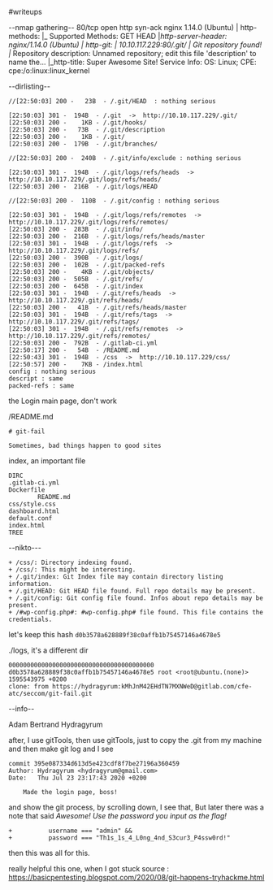 #writeups

--nmap gathering--
80/tcp open  http    syn-ack nginx 1.14.0 (Ubuntu)
| http-methods: 
|_  Supported Methods: GET HEAD
|_http-server-header: nginx/1.14.0 (Ubuntu)
| http-git: 
|   10.10.117.229:80/.git/
|     Git repository found!
|_    Repository description: Unnamed repository; edit this file 'description' to name the...
|_http-title: Super Awesome Site!
Service Info: OS: Linux; CPE: cpe:/o:linux:linux_kernel



--dirlisting--
```
//[22:50:03] 200 -   23B  - /.git/HEAD  : nothing serious
                                     
[22:50:03] 301 -  194B  - /.git  ->  http://10.10.117.229/.git/
[22:50:03] 200 -    1KB - /.git/hooks/                                     
[22:50:03] 200 -   73B  - /.git/description                                
[22:50:03] 200 -    1KB - /.git/                                           
[22:50:03] 200 -  179B  - /.git/branches/                                  

//[22:50:03] 200 -  240B  - /.git/info/exclude : nothing serious

[22:50:03] 301 -  194B  - /.git/logs/refs/heads  ->  http://10.10.117.229/.git/logs/refs/heads/
[22:50:03] 200 -  216B  - /.git/logs/HEAD                                  

//[22:50:03] 200 -  110B  - /.git/config : nothing serious

[22:50:03] 301 -  194B  - /.git/logs/refs/remotes  ->  http://10.10.117.229/.git/logs/refs/remotes/
[22:50:03] 200 -  283B  - /.git/info/
[22:50:03] 200 -  216B  - /.git/logs/refs/heads/master
[22:50:03] 301 -  194B  - /.git/logs/refs  ->  http://10.10.117.229/.git/logs/refs/
[22:50:03] 200 -  390B  - /.git/logs/                                      
[22:50:03] 200 -  102B  - /.git/packed-refs
[22:50:03] 200 -    4KB - /.git/objects/
[22:50:03] 200 -  505B  - /.git/refs/
[22:50:03] 200 -  645B  - /.git/index
[22:50:03] 301 -  194B  - /.git/refs/heads  ->  http://10.10.117.229/.git/refs/heads/
[22:50:03] 200 -   41B  - /.git/refs/heads/master                          
[22:50:03] 301 -  194B  - /.git/refs/tags  ->  http://10.10.117.229/.git/refs/tags/
[22:50:03] 301 -  194B  - /.git/refs/remotes  ->  http://10.10.117.229/.git/refs/remotes/
[22:50:03] 200 -  792B  - /.gitlab-ci.yml                                  
[22:50:17] 200 -   54B  - /README.md                                        
[22:50:43] 301 -  194B  - /css  ->  http://10.10.117.229/css/               
[22:50:57] 200 -    7KB - /index.html                                       
config : nothing serious
descript : same                                      
packed-refs : same

```


the Login main page, don't work


/README.md
```                                    
# git-fail

Sometimes, bad things happen to good sites
```                                      

index, an important file
```
DIRC
.gitlab-ci.yml
Dockerfile
        README.md
css/style.css
dashboard.html
default.conf
index.html
TREE
```

--nikto---
```
+ /css/: Directory indexing found.
+ /css/: This might be interesting.
+ /.git/index: Git Index file may contain directory listing information.
+ /.git/HEAD: Git HEAD file found. Full repo details may be present.
+ /.git/config: Git config file found. Infos about repo details may be present.
+ /#wp-config.php#: #wp-config.php# file found. This file contains the credentials.
```

let's keep this hash
`d0b3578a628889f38c0affb1b75457146a4678e5`

./logs, it's a different dir

```
0000000000000000000000000000000000000000 d0b3578a628889f38c0affb1b75457146a4678e5 root <root@ubuntu.(none)> 1595543975 +0200	
clone: from https://hydragyrum:kMhJnM42EHdTN7MXNWeD@gitlab.com/cfe-atc/seccom/git-fail.git
```

--info--

Adam Bertrand 
Hydragyrum


after, I use gitTools, then use gitTools, just to copy the .git from my machine and then make git log
and I see
```
commit 395e087334d613d5e423cdf8f7be27196a360459
Author: Hydragyrum <hydragyrum@gmail.com>
Date:   Thu Jul 23 23:17:43 2020 +0200

    Made the login page, boss!
```
and show the git process, by scrolling down, I see that, But later there was a note
that said *Awesome! Use the password you input as the flag!*
```
+          username === "admin" &&
+          password === "Th1s_1s_4_L0ng_4nd_S3cur3_P4ssw0rd!"
```
then this was all for this.


really helpful this one, when I got stuck
source : https://basicpentesting.blogspot.com/2020/08/git-happens-tryhackme.html
